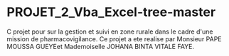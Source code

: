# PROJET_2_Vba_Excel-tree-master
C projet pour sur la gestion et suivi en zone rurale
dans le cadre d'une mission de pharmacovigilance. Ce projet
a ete realise par Monsieur PAPE MOUSSA GUEYEet Mademoiselle JOHANA BINTA VITALE FAYE.
